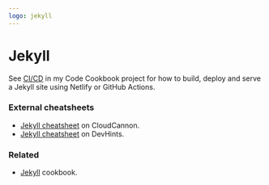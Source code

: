 ```yaml
---
logo: jekyll
---
```

# Jekyll

See [CI/CD](https://michaelcurrin.github.io/code-cookbook/recipes/ci-cd/) in my Code Cookbook project for how to build, deploy and serve a Jekyll site using Netlify or GitHub Actions.

### External cheatsheets

- [Jekyll cheatsheet](https://learn.cloudcannon.com/jekyll-cheat-sheet/) on CloudCannon.
- [Jekyll cheatsheet](https://devhints.io/jekyll) on DevHints.

### Related

- [Jekyll](https://michaelcurrin.github.io/code-cookbook/recipes/jekyll/) cookbook.

<!-- See also [help](https://github.com/MichaelCurrin/static-sites-generator-resources/blob/master/Jekyll/help.md) page in _MichaelCurrin/static-sites-generator-resources_. -->
